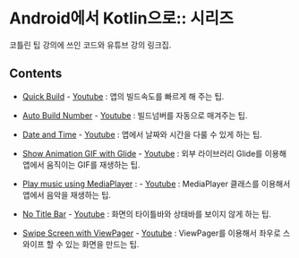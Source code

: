 # Android에서 Kotlin으로:: 시리즈

코틀린 팁 강의에 쓰인 코드와 유튜브 강의 링크집.

## Contents

- [Quick Build](QuickBuild/) - [Youtube](https://www.youtube.com/watch?v=EYZho7q47GQ&list=PL_XkuR-7VWcuee4kxHgChRvQCmHxcJnfS&index=4) : 앱의 빌드속도를 빠르게 해 주는 팁. 

- [Auto Build Number](AutoBuildNum/) - [Youtube](https://www.youtube.com/watch?v=Tz0I-g-Gd5M&list=PL_XkuR-7VWcuee4kxHgChRvQCmHxcJnfS&index=1) : 빌드넘버를 자동으로 매겨주는 팁.

- [Date and Time](DateAndTime/) - [Youtube](https://www.youtube.com/watch?v=ZIoDaYWjzFE&list=PL_XkuR-7VWcuee4kxHgChRvQCmHxcJnfS&index=2) : 앱에서 날짜와 시간을 다룰 수 있게 하는 팁.

- [Show Animation GIF with Glide](ShowAniGIF/) - [Youtube](https://www.youtube.com/watch?v=-S3m2H5X1qY&list=PL_XkuR-7VWcuee4kxHgChRvQCmHxcJnfS&index=3) : 외부 라이브러리 Glide를 이용해 앱에서 움직이는 GIF를 재생하는 팁.

- [Play music using MediaPlayer](MusicPlay/) : - [Youtube](https://www.youtube.com/watch?v=od2b32_uuAc&list=PL_XkuR-7VWcuee4kxHgChRvQCmHxcJnfS&index=5) : MediaPlayer 클래스를 이용해서 앱에서 음악을 재생하는 팁.

- [No Title Bar](NoTitleBar/) - [Youtube](https://www.youtube.com/watch?v=Vm8RWNjYyD8&list=PL_XkuR-7VWcuee4kxHgChRvQCmHxcJnfS&index=6) : 화면의 타이틀바와 상태바를 보이지 않게 하는 팁. 

- [Swipe Screen with ViewPager](ViewPagerSwipe/) - [Youtube](https://www.youtube.com/watch?v=XoZXRnfudzc&list=PL_XkuR-7VWcuee4kxHgChRvQCmHxcJnfS&index=7) : ViewPager를 이용해서 좌우로 스와이프 할 수 있는 화면을 만드는 팁.